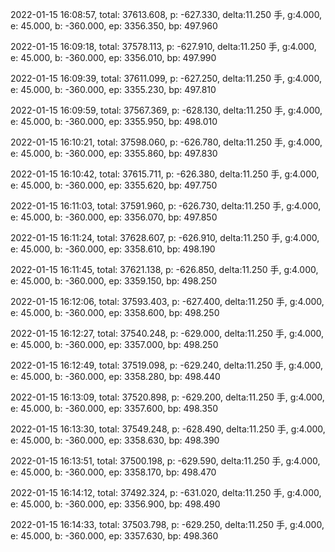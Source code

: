 2022-01-15 16:08:57, total: 37613.608, p: -627.330, delta:11.250 手, g:4.000, e: 45.000, b: -360.000, ep: 3356.350, bp: 497.960

2022-01-15 16:09:18, total: 37578.113, p: -627.910, delta:11.250 手, g:4.000, e: 45.000, b: -360.000, ep: 3356.010, bp: 497.990

2022-01-15 16:09:39, total: 37611.099, p: -627.250, delta:11.250 手, g:4.000, e: 45.000, b: -360.000, ep: 3355.230, bp: 497.810

2022-01-15 16:09:59, total: 37567.369, p: -628.130, delta:11.250 手, g:4.000, e: 45.000, b: -360.000, ep: 3355.950, bp: 498.010

2022-01-15 16:10:21, total: 37598.060, p: -626.780, delta:11.250 手, g:4.000, e: 45.000, b: -360.000, ep: 3355.860, bp: 497.830

2022-01-15 16:10:42, total: 37615.711, p: -626.380, delta:11.250 手, g:4.000, e: 45.000, b: -360.000, ep: 3355.620, bp: 497.750

2022-01-15 16:11:03, total: 37591.960, p: -626.730, delta:11.250 手, g:4.000, e: 45.000, b: -360.000, ep: 3356.070, bp: 497.850

2022-01-15 16:11:24, total: 37628.607, p: -626.910, delta:11.250 手, g:4.000, e: 45.000, b: -360.000, ep: 3358.610, bp: 498.190

2022-01-15 16:11:45, total: 37621.138, p: -626.850, delta:11.250 手, g:4.000, e: 45.000, b: -360.000, ep: 3359.150, bp: 498.250

2022-01-15 16:12:06, total: 37593.403, p: -627.400, delta:11.250 手, g:4.000, e: 45.000, b: -360.000, ep: 3358.600, bp: 498.250

2022-01-15 16:12:27, total: 37540.248, p: -629.000, delta:11.250 手, g:4.000, e: 45.000, b: -360.000, ep: 3357.000, bp: 498.250

2022-01-15 16:12:49, total: 37519.098, p: -629.240, delta:11.250 手, g:4.000, e: 45.000, b: -360.000, ep: 3358.280, bp: 498.440

2022-01-15 16:13:09, total: 37520.898, p: -629.200, delta:11.250 手, g:4.000, e: 45.000, b: -360.000, ep: 3357.600, bp: 498.350

2022-01-15 16:13:30, total: 37549.248, p: -628.490, delta:11.250 手, g:4.000, e: 45.000, b: -360.000, ep: 3358.630, bp: 498.390

2022-01-15 16:13:51, total: 37500.198, p: -629.590, delta:11.250 手, g:4.000, e: 45.000, b: -360.000, ep: 3358.170, bp: 498.470

2022-01-15 16:14:12, total: 37492.324, p: -631.020, delta:11.250 手, g:4.000, e: 45.000, b: -360.000, ep: 3356.900, bp: 498.490

2022-01-15 16:14:33, total: 37503.798, p: -629.250, delta:11.250 手, g:4.000, e: 45.000, b: -360.000, ep: 3357.630, bp: 498.360
